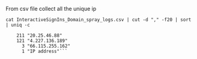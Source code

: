 From csv file collect all the unique ip 

```cat InteractiveSignIns_Domain_spray_logs.csv | cut -d "," -f20 | sort | uniq -c```

```     12 "137.184.112.155"
    211 "20.25.46.88"
    121 "4.227.136.189"
      3 "66.115.255.162"
      1 "IP address"```
